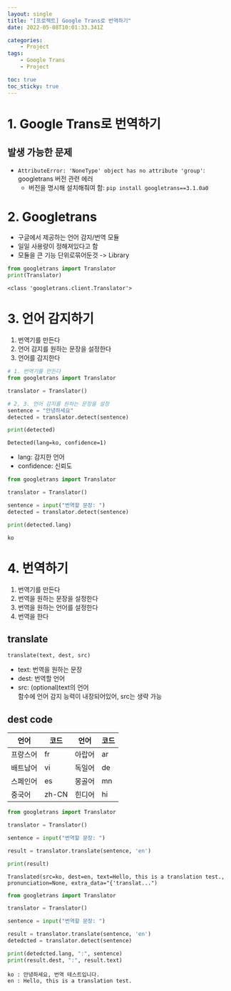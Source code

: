 ```yaml
---
layout: single
title: "[프로젝트] Google Trans로 번역하기"
date: 2022-05-08T10:01:33.341Z

categories:
    - Project
tags:
    - Google Trans
    - Project

toc: true
toc_sticky: true
---
```


# 1. Google Trans로 번역하기
## 발생 가능한 문제
- `AttributeError: 'NoneType' object has no attribute 'group'`: googletrans 버전 관련 에러
  - 버전을 명시해 설치해줘여 함: `pip install googletrans==3.1.0a0`

# 2. Googletrans
- 구글에서 제공하는 언어 감지/번역 모듈
- 일일 사용량이 정해져있다고 함
- 모듈을 큰 기능 단위로묶어둔것 -> Library
 

```python
from googletrans import Translator
print(Translator)
```

    <class 'googletrans.client.Translator'>
    

# 3. 언어 감지하기
1. 번역기를 만든다
2. 언어 감지를 원하는 문장을 설정한다
3. 언어를 감지한다


```python
# 1. 번역기를 만든다
from googletrans import Translator

translator = Translator()

# 2, 3. 언어 감지를 원하는 문장을 설정
sentence = "안녕하세요"
detected = translator.detect(sentence)

print(detected)
```

    Detected(lang=ko, confidence=1)
    

- lang: 감지한 언어
- confidence: 신뢰도


```python
from googletrans import Translator

translator = Translator()

sentence = input("번역할 문장: ")
detected = translator.detect(sentence)

print(detected.lang)
```

    ko
    

# 4. 번역하기
1. 번역기를 만든다
2. 번역을 원하는 문장을 설정한다
3. 번역을 원하는 언어를 설정한다
4. 번역을 한다

## translate
`translate(text, dest, src)`
- text: 번역을 원하는 문장
- dest: 번역할 언어
- src: (optional)text의 언어  
함수에 언어 감지 능력이 내장되어있어, src는 생략 가능

## dest code
|언어|코드|언어|코드|
|---|---|---|---|
|프랑스어|fr|아랍어|ar|
|배트남어|vi|독일어|de|
|스페인어|es|몽골어|mn|
|중국어|zh-CN|힌디어|hi|


```python
from googletrans import Translator

translator = Translator()

sentence = input("번역할 문장: ")

result = translator.translate(sentence, 'en')

print(result)
```

    Translated(src=ko, dest=en, text=Hello, this is a translation test., pronunciation=None, extra_data="{'translat...")
    


```python
from googletrans import Translator

translator = Translator()

sentence = input("번역할 문장: ")

result = translator.translate(sentence, 'en')
detedcted = translator.detect(sentence)

print(detedcted.lang, ":", sentence)
print(result.dest, ":", result.text)
```

    ko : 안녕하세요, 번역 테스트입니다.
    en : Hello, this is a translation test.
    
